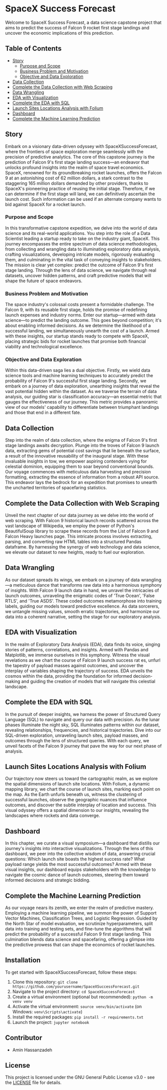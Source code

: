 # SpaceX Success Forecast

Welcome to SpaceX Success Forecast, a data science capstone project that aims to predict the success of Falcon 9 rocket first stage landings and uncover the economic implications of this prediction.

## Table of Contents

- [Story](#story)
  * [Purpose and Scope](#purpose-and-scope)
  * [Business Problem and Motivation](#business-problem-and-motivation)
  * [Objective and Data Exploration](#objective-and-data-exploration)
- [Data Collection](#data-collection)
- [Complete the Data Collection with Web Scraping](#complete-the-data-collection-with-web-scraping)
- [Data Wrangling](#data-wrangling)
- [EDA with Visualization](#eda-with-visualization)
- [Complete the EDA with SQL](#complete-the-eda-with-sql)
- [Launch Sites Locations Analysis with Folium](#launch-sites-locations-analysis-with-folium)
- [Dashboard](#dashboard)
- [Complete the Machine Learning Prediction](#complete-the-machine-learning-prediction)

## Story

Embark on a visionary data-driven odyssey with SpaceXSuccessForecast, where the frontiers of space exploration merge seamlessly with the precision of predictive analytics. The core of this capstone journey is the prediction of Falcon 9's first stage landing success—an endeavor that unlocks profound insights into the realm of space travel economics. SpaceX, renowned for its groundbreaking rocket launches, offers the Falcon 9 at an astonishing cost of 62 million dollars, a stark contrast to the staggering 165 million dollars demanded by other providers, thanks to SpaceX's pioneering practice of reusing the initial stage. Therefore, if we can determine if the first stage will land, we can definitively ascertain the launch cost. Such information can be used if an alternate company wants to bid against SpaceX for a rocket launch.

### Purpose and Scope

In this transformative capstone expedition, we delve into the world of data science and its real-world applications. You step into the role of a Data Scientist leading a startup ready to take on the industry giant, SpaceX. This journey encompasses the entire spectrum of data science methodologies, from collecting and wrangling data to illuminating exploratory data analysis, crafting visualizations, developing intricate models, rigorously evaluating them, and culminating in the vital task of conveying insights to stakeholders. The mission is clear yet complex: predict the outcome of Falcon 9's first stage landing. Through the lens of data science, we navigate through real datasets, uncover hidden patterns, and craft predictive models that will shape the future of space endeavors.

### Business Problem and Motivation

The space industry's colossal costs present a formidable challenge. The Falcon 9, with its reusable first stage, holds the promise of redefining launch expenses and industry norms. Enter our startup—armed with data science—to predict the landing outcome. This goes beyond competition; it's about enabling informed decisions. As we determine the likelihood of a successful landing, we simultaneously unearth the cost of a launch. Armed with these insights, our startup stands ready to compete with SpaceX, placing strategic bids for rocket launches that promise both financial viability and technological excellence.

### Objective and Data Exploration

Within this data-driven saga lies a dual objective. Firstly, we wield data science tools and machine learning techniques to accurately predict the probability of Falcon 9's successful first stage landing. Secondly, we embark on a journey of data exploration, unearthing insights that reveal the vast potential hidden within the dataset. As we traverse the terrain of data analysis, our guiding star is classification accuracy—an essential metric that gauges the effectiveness of our journey. This metric provides a panoramic view of our models' capability to differentiate between triumphant landings and those that end in a different fate.

## Data Collection

Step into the realm of data collection, where the enigma of Falcon 9's first stage landings awaits decryption. Plunge into the troves of Falcon 9 launch data, extracting gems of potential cost savings that lie beneath the surface, a result of the innovative reusability of the inaugural stage. With these invaluable insights in tow, we empower aspiring contenders vying for celestial dominion, equipping them to soar beyond conventional bounds. Our voyage commences with meticulous data harvesting and precision formatting, extracting the essence of information from a robust API source. This endeavor lays the bedrock for an expedition that promises to unearth the uncharted territories of spacefaring statistics.

## Complete the Data Collection with Web Scraping

Unveil the next chapter of our data journey as we delve into the world of web scraping. With Falcon 9 historical launch records scattered across the vast landscape of Wikipedia, we employ the power of Python's BeautifulSoup library to scrape these records from the List of Falcon 9 and Falcon Heavy launches page. This intricate process involves extracting, parsing, and converting raw HTML tables into a structured Pandas dataframe. By harnessing the synergy of web technology and data science, we elevate our dataset to new heights, ready to fuel our exploration.

## Data Wrangling

As our dataset spreads its wings, we embark on a journey of data wrangling—a meticulous dance that transforms raw data into a harmonious symphony of insights. With Falcon 9 launch data in hand, we unravel the intricacies of launch outcomes, unraveling the enigmatic codes of 'True Ocean', 'False RTLS', and 'True ASDS'. These coded outcomes metamorphose into training labels, guiding our models toward predictive excellence. As data sorcerers, we untangle missing values, smooth erratic trajectories, and harmonize our data into a coherent narrative, setting the stage for our exploratory analysis.

## EDA with Visualization

In the realm of Exploratory Data Analysis (EDA), data finds its voice, singing stories of patterns, correlations, and insights. Armed with Pandas and Matplotlib, we immerse ourselves in this symphony. Witness the visual revelations as we chart the course of Falcon 9 launch success rat
es, unfurl the tapestry of payload masses against outcomes, and uncover the interplay of variables shaping the trajectory of success. EDA unveils the cosmos within the data, providing the foundation for informed decision-making and guiding the creation of models that will navigate this celestial landscape.

## Complete the EDA with SQL

In the pursuit of deeper insights, we harness the power of Structured Query Language (SQL) to navigate and query our data with precision. As the lunar phases illuminate the night sky, SQL illuminates patterns within our dataset, revealing relationships, frequencies, and historical trajectories. Dive into our SQL-driven exploration, unraveling launch sites, payload masses, and outcomes through the lens of structured queries. With each query, we unveil facets of the Falcon 9 journey that pave the way for our next phase of analysis.

## Launch Sites Locations Analysis with Folium

Our trajectory now steers us toward the cartographic realm, as we explore the spatial dimensions of launch site locations. With Folium, a dynamic mapping library, we chart the course of launch sites, marking each point on the map. As the Earth unfurls beneath us, witness the clustering of successful launches, observe the geographic nuances that influence outcomes, and discover the subtle interplay of location and success. This visual odyssey offers a spatial dimension to our insights, revealing the landscapes where rockets and data converge.

## Dashboard

In this chapter, we curate a visual symposium—a dashboard that distills our journey's insights into interactive visualizations. Through the lens of this dashboard, we peer into the collective wisdom of data, answering crucial questions: Which launch site boasts the highest success rate? What payload range yields the most successful outcomes? Armed with these visual insights, our dashboard equips stakeholders with the knowledge to navigate the cosmic dance of launch outcomes, steering them toward informed decisions and strategic bidding.

## Complete the Machine Learning Prediction

As our voyage nears its zenith, we enter the realm of predictive mastery. Employing a machine learning pipeline, we summon the power of Support Vector Machines, Classification Trees, and Logistic Regression. Guided by the North Star of model evaluation, we scrutinize hyperparameters, split data into training and testing sets, and fine-tune the algorithms that will predict the probability of a successful Falcon 9 first stage landing. This culmination blends data science and spacefaring, offering a glimpse into the predictive prowess that can shape the economics of rocket launches.

<!-- The rest of the sections should be included as per your project structure -->

## Installation

To get started with SpaceXSuccessForecast, follow these steps:

1. Clone this repository: `git clone https://github.com/yourusername/SpaceXSuccessForecast.git`
2. Navigate to the project directory: `cd SpaceXSuccessForecast`
3. Create a virtual environment (optional but recommended): `python -m venv venv`
4. Activate the virtual environment: `source venv/bin/activate` (on Windows: `venv\Scripts\activate`)
5. Install the required packages: `pip install -r requirements.txt`
6. Launch the project: `jupyter notebook`

## Contributor

- Amin Hassanzadeh


## License

This project is licensed under the GNU General Public License v3.0 - see the [LICENSE](LICENSE) file for details.

